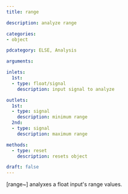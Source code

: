```yaml
---
title: range

description: analyze range

categories:
- object

pdcategory: ELSE, Analysis

arguments:

inlets:
  1st:
  - type: float/signal
    description: input signal to analyze

outlets:
  1st:
  - type: signal
    description: minimum range
  2nd:
  - type: signal
    description: maximum range

methods:
  - type: reset
    description: resets object

draft: false
---
```


[range~] analyxes a float input's range values.
